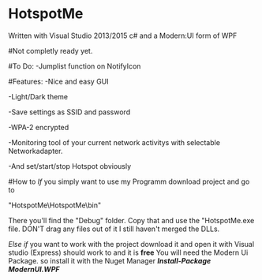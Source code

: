 # HotspotMe

Written with Visual Studio 2013/2015 c# and a Modern:UI form of WPF

#Not completly ready yet.

#To Do:
-Jumplist function on NotifyIcon

#Features:
-Nice and easy GUI

-Light/Dark theme

-Save settings as SSID and password

-WPA-2 encrypted

-Monitoring tool of your current network activitys with selectable Networkadapter.

-And set/start/stop Hotspot obviously

#How to
<i>If</i> you simply want to use my Programm download project and go to

"HotspotMe\HotspotMe\bin"

There you'll find the "Debug" folder. Copy that and use the "HotspotMe.exe file.
DON'T drag any files out of it I still haven't merged the DLLs.

<i>Else if</i> you want to work with  the project download it and open it with Visual studio (Express) should work to and it is <b>free</b>
You will need the Modern Ui Package. so install it with the Nuget Manager 
<b><i>Install-Package ModernUI.WPF </b></i>
